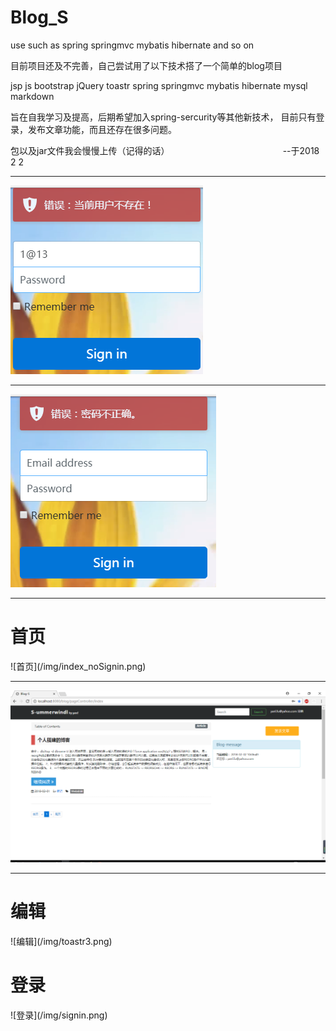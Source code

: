 # Blog_S
use such as spring springmvc mybatis hibernate and so on

目前项目还及不完善，自己尝试用了以下技术搭了一个简单的blog项目

jsp
js
bootstrap
jQuery
toastr
spring
springmvc
mybatis
hibernate
mysql
markdown

旨在自我学习及提高，后期希望加入spring-sercurity等其他新技术，
目前只有登录，发布文章功能，而且还存在很多问题。

包以及jar文件我会慢慢上传（记得的话）
                                              --于2018 2 2
                                              
<hr>

![提示](/img/toastr2.png)

<hr>

![提示](/img/toastr1.png)

<hr>

<h1>首页</h1>
![首页](/img/index_noSignin.png)

<hr>

![首页](/img/index.png)

<hr>

<h1>编辑</h1>
![编辑](/img/toastr3.png)

<h1>登录</h1>
![登录](/img/signin.png)
